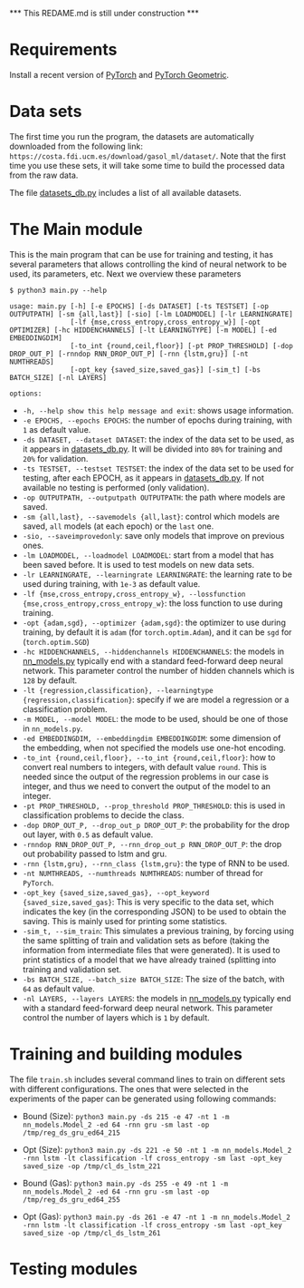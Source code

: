 *** This REDAME.md is still under construction ***

# Requirements

Install a recent version of [PyTorch](https://pytorch.org/) and [PyTorch Geometric](https://pytorch-geometric.readthedocs.io/en/latest/).

# Data sets

The first time you run the program, the datasets are automatically downloaded from the following link: `https://costa.fdi.ucm.es/download/gasol_ml/dataset/`. Note that the first time you use these sets, it will take some time to build the processed data from the raw data.

The file [datasets_db.py](./datasets_db.py) includes a list of all available datasets.

# The Main module

This is the main program that can be use for training and testing, it has several parameters that allows controlling the kind of neural network to be used, its parameters, etc. Next we overview these parameters

```
$ python3 main.py --help

usage: main.py [-h] [-e EPOCHS] [-ds DATASET] [-ts TESTSET] [-op OUTPUTPATH] [-sm {all,last}] [-sio] [-lm LOADMODEL] [-lr LEARNINGRATE]
               [-lf {mse,cross_entropy,cross_entropy_w}] [-opt OPTIMIZER] [-hc HIDDENCHANNELS] [-lt LEARNINGTYPE] [-m MODEL] [-ed EMBEDDINGDIM]
               [-to_int {round,ceil,floor}] [-pt PROP_THRESHOLD] [-dop DROP_OUT_P] [-rnndop RNN_DROP_OUT_P] [-rnn {lstm,gru}] [-nt NUMTHREADS]
               [-opt_key {saved_size,saved_gas}] [-sim_t] [-bs BATCH_SIZE] [-nl LAYERS]

options:
```


*  `-h, --help show this help message and exit`: shows usage information.
*  `-e EPOCHS, --epochs EPOCHS`: the number of epochs during training, with `1` as default value.
*  `-ds DATASET, --dataset DATASET`: the index of the data set to be used, as it appears in [datasets_db.py](./datasets_db.py). It will be divided into `80%` for training and `20%` for validation.
*  `-ts TESTSET, --testset TESTSET`: the index of the data set to be used for testing, after each EPOCH, as it appears in [datasets_db.py](./datasets_db.py). If not available no testing is performed (only validation).
*  `-op OUTPUTPATH, --outputpath OUTPUTPATH`: the path where models are saved.
*  `-sm {all,last}, --savemodels {all,last}`: control which models are saved, `all` models (at each epoch) or the `last` one.
*  `-sio, --saveimprovedonly`: save only models that improve on previous ones.
*  `-lm LOADMODEL, --loadmodel LOADMODEL`: start from a model that has been saved before. It is used to test models on new data sets.
*  `-lr LEARNINGRATE, --learningrate LEARNINGRATE`: the learning rate to be used during training, with `1e-3` as default value.
*  `-lf {mse,cross_entropy,cross_entropy_w}, --lossfunction {mse,cross_entropy,cross_entropy_w}`: the loss function to use during training. 
*  `-opt {adam,sgd}, --optimizer {adam,sgd}`: the optimizer to use during training, by default it is `adam` (for `torch.optim.Adam`), and it can be `sgd` for (`torch.optim.SGD`)
*  `-hc HIDDENCHANNELS, --hiddenchannels HIDDENCHANNELS`: the models in [nn_models.py](./nn_models.py) typically end with a standard feed-forward deep neural network. This parameter control the number of hidden channels which is `128` by default.
*  `-lt {regression,classification}, --learningtype {regression,classification}`: specify if we are model a regression or a classification problem.
*  `-m MODEL, --model MODEL`: the mode to be used, should be one of those in `nn_models.py`.
*  `-ed EMBEDDINGDIM, --embeddingdim EMBEDDINGDIM`: some dimension of the embedding, when not specified the models use one-hot encoding.
*  `-to_int {round,ceil,floor}, --to_int {round,ceil,floor}`: how to convert real numbers to integers, with default value `round`. This is needed since the output of the regression problems in our case is integer, and thus we need to convert the output of the model to an integer.
*  `-pt PROP_THRESHOLD, --prop_threshold PROP_THRESHOLD`: this is used in classification problems to decide the class.
*  `-dop DROP_OUT_P, --drop_out_p DROP_OUT_P`: the probability for the drop out layer, with `0.5` as default value.
*  `-rnndop RNN_DROP_OUT_P, --rnn_drop_out_p RNN_DROP_OUT_P`: the drop out probability passed to lstm and gru.
*  `-rnn {lstm,gru}, --rnn_class {lstm,gru}`: the type of RNN to be used.
*  `-nt NUMTHREADS, --numthreads NUMTHREADS`: number of thread for `PyTorch`.
*  `-opt_key {saved_size,saved_gas}, --opt_keyword {saved_size,saved_gas}`: This is very specific to the data set, which indicates the key (in the corresponding JSON) to be used to obtain the saving. This is mainly used for printing some statistics.
*  `-sim_t, --sim_train`:  This simulates a previous training, by forcing using the same splitting of train and validation sets as before (taking the information from intermediate files that were generated). It is used to print statistics of a model that we have already trained (splitting into training and validation set.
*  `-bs BATCH_SIZE, --batch_size BATCH_SIZE`: The size of the batch, with `64` as default value.
*  `-nl LAYERS, --layers LAYERS`: the models in [nn_models.py](./nn_models.py) typically end with a standard feed-forward deep neural network. This parameter control the number of layers which is `1` by default.

# Training and building modules


The file `train.sh` includes several command lines to train on different sets with different configurations. The ones that were selected in the experiments of the paper can be generated using following commands:

* Bound (Size): 
`python3 main.py -ds 215 -e 47 -nt 1 -m nn_models.Model_2 -ed 64 -rnn gru -sm last -op /tmp/reg_ds_gru_ed64_215`

* Opt (Size): 
`python3 main.py -ds 221 -e 50 -nt 1 -m nn_models.Model_2 -rnn lstm -lt classification -lf cross_entropy -sm last -opt_key saved_size -op /tmp/cl_ds_lstm_221`

* Bound (Gas):
`python3 main.py -ds 255 -e 49 -nt 1 -m nn_models.Model_2 -ed 64 -rnn gru -sm last -op /tmp/reg_ds_gru_ed64_255`

* Opt (Gas): 
`python3 main.py -ds 261 -e 47 -nt 1 -m nn_models.Model_2 -rnn lstm -lt classification -lf cross_entropy -sm last -opt_key saved_size -op /tmp/cl_ds_lstm_261`


# Testing modules


